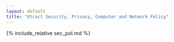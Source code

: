 ```yaml
---
layout: default
title: "Xtract Security, Privacy, Computer and Network Policy"
---
```


{% include_relative sec_pol.md %}
